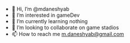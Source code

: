 - 👋 Hi, I’m @mdaneshyab
- 👀 I’m interested in gameDev
- 🌱 I’m currently learning nothing
- 💞️ I’m looking to collaborate on game stadios
- 📫 How to reach me m.daneshyab@gmail.com

<!---
mdaneshyab/mdaneshyab is a ✨ special ✨ repository because its `README.md` (this file) appears on your GitHub profile.
You can click the Preview link to take a look at your changes.
--->
